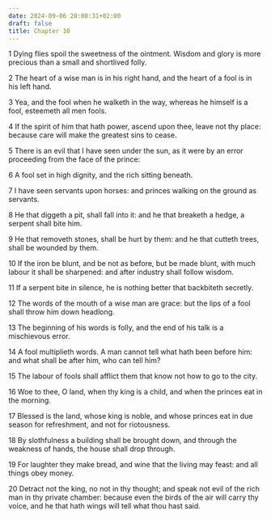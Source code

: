 ```yaml
---
date: 2024-09-06 20:00:31+02:00
draft: false
title: Chapter 10
---
```




1 Dying flies spoil the sweetness of the ointment. Wisdom and glory is more precious than a small and shortlived folly.

2 The heart of a wise man is in his right hand, and the heart of a fool is in his left hand.

3 Yea, and the fool when he walketh in the way, whereas he himself is a fool, esteemeth all men fools.

4 If the spirit of him that hath power, ascend upon thee, leave not thy place: because care will make the greatest sins to cease.

5 There is an evil that I have seen under the sun, as it were by an error proceeding from the face of the prince:

6 A fool set in high dignity, and the rich sitting beneath.

7 I have seen servants upon horses: and princes walking on the ground as servants.

8 He that diggeth a pit, shall fall into it: and he that breaketh a hedge, a serpent shall bite him.

9 He that removeth stones, shall be hurt by them: and he that cutteth trees, shall be wounded by them.

10 If the iron be blunt, and be not as before, but be made blunt, with much labour it shall be sharpened: and after industry shall follow wisdom.

11 If a serpent bite in silence, he is nothing better that backbiteth secretly.

12 The words of the mouth of a wise man are grace: but the lips of a fool shall throw him down headlong.

13 The beginning of his words is folly, and the end of his talk is a mischievous error.

14 A fool multiplieth words. A man cannot tell what hath been before him: and what shall be after him, who can tell him?

15 The labour of fools shall afflict them that know not how to go to the city.

16 Woe to thee, O land, when thy king is a child, and when the princes eat in the morning.

17 Blessed is the land, whose king is noble, and whose princes eat in due season for refreshment, and not for riotousness.

18 By slothfulness a building shall be brought down, and through the weakness of hands, the house shall drop through.

19 For laughter they make bread, and wine that the living may feast: and all things obey money.

20 Detract not the king, no not in thy thought; and speak not evil of the rich man in thy private chamber: because even the birds of the air will carry thy voice, and he that hath wings will tell what thou hast said.

